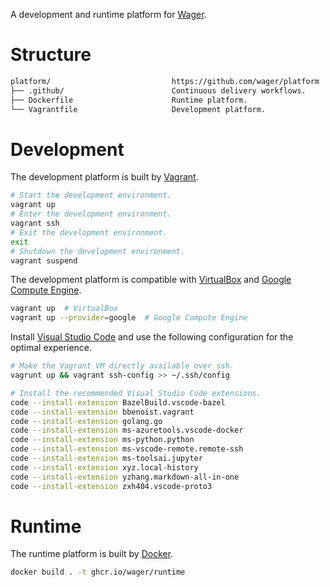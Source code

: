 A development and runtime platform for [Wager].

# Structure

```bash
platform/                           https://github.com/wager/platform
├── .github/                        Continuous delivery workflows.
├── Dockerfile                      Runtime platform.
└── Vagrantfile                     Development platform.
```

# Development

The development platform is built by [Vagrant].

```bash
# Start the development environment.
vagrant up
# Enter the development environment.
vagrant ssh
# Exit the development environment.
exit
# Shutdown the development environment.
vagrant suspend
```

The development platform is compatible with [VirtualBox] and [Google Compute Engine].

```bash
vagrant up  # VirtualBox
vagrant up --provider=google  # Google Compute Engine
```

Install [Visual Studio Code] and use the following configuration for the optimal experience.

```bash
# Make the Vagrant VM directly available over ssh.
vagrunt up && vagrant ssh-config >> ~/.ssh/config

# Install the recommended Visual Studio Code extensions.
code --install-extension BazelBuild.vscode-bazel
code --install-extension bbenoist.vagrant
code --install-extension golang.go
code --install-extension ms-azuretools.vscode-docker
code --install-extension ms-python.python
code --install-extension ms-vscode-remote.remote-ssh
code --install-extension ms-toolsai.jupyter
code --install-extension xyz.local-history
code --install-extension yzhang.markdown-all-in-one
code --install-extension zxh404.vscode-proto3
```

# Runtime

The runtime platform is built by [Docker].

```bash
docker build . -t ghcr.io/wager/runtime
```

[Docker]:
  https://www.docker.com/
[Google Compute Engine]:
  https://cloud.google.com/compute
[Remote SSH]:
  https://marketplace.visualstudio.com/items?itemName=ms-vscode-remote.remote-ssh
[Vagrant]:
  https://www.vagrantup.com/
[VirtualBox]:
  https://www.virtualbox.org/
[Visual Studio Code]:
  https://code.visualstudio.com/download
[Wager]:
  https://github.com/wager/wager
